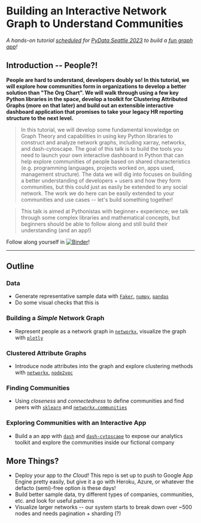 # Building an Interactive Network Graph to Understand Communities

*A hands-on tutorial [scheduled](https://seattle2023.pydata.org/cfp/talk/83P9D7/) for [PyData Seattle 2023](https://pydata.org/seattle2023/schedule/) to build a [fun graph app](https://community-networks-pydata.uc.r.appspot.com/)!*

## Introduction -- People?!

**People are hard to understand, developers doubly so! In this tutorial, we will explore how communities form in organizations to develop a better solution than "The Org Chart". We will walk through using a few key Python libraries in the space, develop a toolkit for Clustering Attributed Graphs (more on that later) and build out an extensible interactive dashboard application that promises to take your legacy HR reporting structure to the next level.**

> In this tutorial, we will develop some fundamental knowledge on Graph Theory and capabilities in using key Python libraries to construct and analyze network graphs, including xarray, networkx, and dash-cytoscape. The goal of this talk is to build the tools you need to launch your own interactive dashboard in Python that can help explore communities of people based on shared characteristics (e.g. programming languages, projects worked on, apps used, management structure). The data we will dig into focuses on building a better understanding of developers + users and how they form communities, but this could just as easily be extended to any social network. The work we do here can be easily extended to your communities and use cases -- let's build something together!

> This talk is aimed at Pythonistas with beginner+ experience; we talk through some complex libraries and mathematical concepts, but beginners should be able to follow along and still build their understanding (and an app!)

Follow along yourself in [![Binder](https://mybinder.org/badge_logo.svg)](https://mybinder.org/v2/gh/lucasdurand/peopleanalytics/HEAD)!

---

## Outline

### Data

* Generate representative sample data with [`Faker`](https://faker.readthedocs.io/en/master/), [`numpy`](https://numpy.org/doc/stable/), [`pandas`](https://pandas.pydata.org/docs/)
* Do some visual checks that this is 

### Building a *Simple* Network Graph

* Represent people as a network graph in [`networkx`](https://networkx.org/documentation/stable/index.html), visualize the graph with [`plotly`](https://plotly.com/python/)

### Clustered Attribute Graphs

* Introduce node attributes into the graph and explore clustering methods with [`networkx`](https://networkx.org/documentation/stable/index.html), [`node2vec`](https://github.com/eliorc/node2vec)

### Finding Communities

* Using *closeness* and *connectedness* to define communities and find peers with [`sklearn`](https://scikit-learn.org/stable/) and [`networkx.communities`](https://networkx.org/documentation/stable/index.html)

### Exploring Communities with an Interactive App

* Build a an app with [`dash`](https://plotly.com/dash/) and [`dash-cytoscape`](https://dash.plotly.com/cytoscape) to expose our analytics toolkit and explore the communities inside our fictional company

## More Things?

* Deploy your app to *the Cloud!* This repo is set up to push to Google App Engine pretty easily, but give it a go with Heroku, Azure, or whatever the defacto (semi)-free option is these days!
* Build better sample data, try different types of companies, communities, etc. and look for useful patterns
* Visualize larger networks -- our system starts to break down over ~500 nodes and needs pagination + sharding (?)
